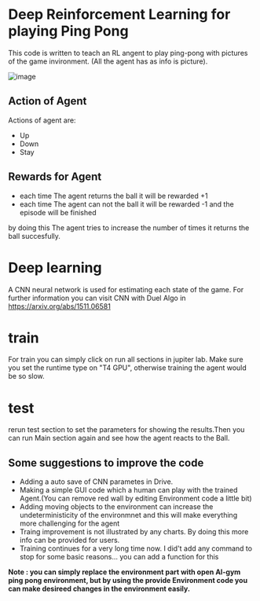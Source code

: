 # Deep Reinforcement Learning for playing Ping Pong
This code is written to teach an RL angent to play ping-pong with pictures of the game invironment. (All the agent has as info is picture).

![image](https://github.com/kianfa/Deep-RL-Projects-/assets/108475427/23dea397-0f09-4f1b-977e-73ee6655a718)

## Action of Agent
Actions of agent are:


*   Up
*   Down
*   Stay

## Rewards for Agent
*   each time The agent returns the ball it will be rewarded +1
*   each time The agent can not the ball it will be rewarded -1 and the episode will be finished

by doing this The agent tries to increase the number of times it returns the ball succesfully.


# Deep learning
A CNN neural network is used for estimating each state of the game. For further information you can visit CNN with Duel Algo in https://arxiv.org/abs/1511.06581 

# train
For train you can simply click on run all sections in jupiter lab. Make sure you set the runtime type on "T4 GPU", otherwise training the agent would be so slow.

# test
rerun test section to set the parameters for showing the results.Then you can run Main section again and see how the agent reacts to the Ball.





## Some suggestions to improve the code


*   Adding a auto save of CNN parametes in Drive.
*   Making a simple GUI code which a human can play with the trained Agent.(You can remove red wall by editing Environment code a little bit)
*   Adding moving objects to the environment can increase the undeterministicity of the environmnet and this will make everything more challenging for the agent
*   Traing improvement is not illustrated by any charts. By doing this more info can be provided for users.
*   Training continues for a very long time now. I did't add any command to stop for some basic reasons... you can add a function for this 


 **Note : you can simply replace the environment part with open AI-gym ping pong environment, but by using the provide Environment code you can make desireed changes in the environment easily.**
